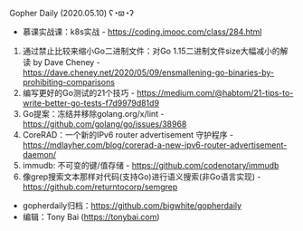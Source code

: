 Gopher Daily (2020.05.10) ʕ◔ϖ◔ʔ

* 慕课实战课：k8s实战 - https://coding.imooc.com/class/284.html

1. 通过禁止比较来缩小Go二进制文件：对Go 1.15二进制文件size大幅减小的解读 by Dave Cheney - https://dave.cheney.net/2020/05/09/ensmallening-go-binaries-by-prohibiting-comparisons
2. 编写更好的Go测试的21个技巧 - https://medium.com/@habtom/21-tips-to-write-better-go-tests-f7d9979d81d9
3. Go提案：冻结并移除golang.org/x/lint - https://github.com/golang/go/issues/38968
4. CoreRAD：一个新的IPv6 router advertisement 守护程序 - https://mdlayher.com/blog/corerad-a-new-ipv6-router-advertisement-daemon/
5. immudb: 不可变的键/值存储 - https://github.com/codenotary/immudb
6. 像grep搜索文本那样对代码(支持Go)进行语义搜索(非Go语言实现) - https://github.com/returntocorp/semgrep

* gopherdaily归档：https://github.com/bigwhite/gopherdaily
* 编辑：Tony Bai (https://tonybai.com)
